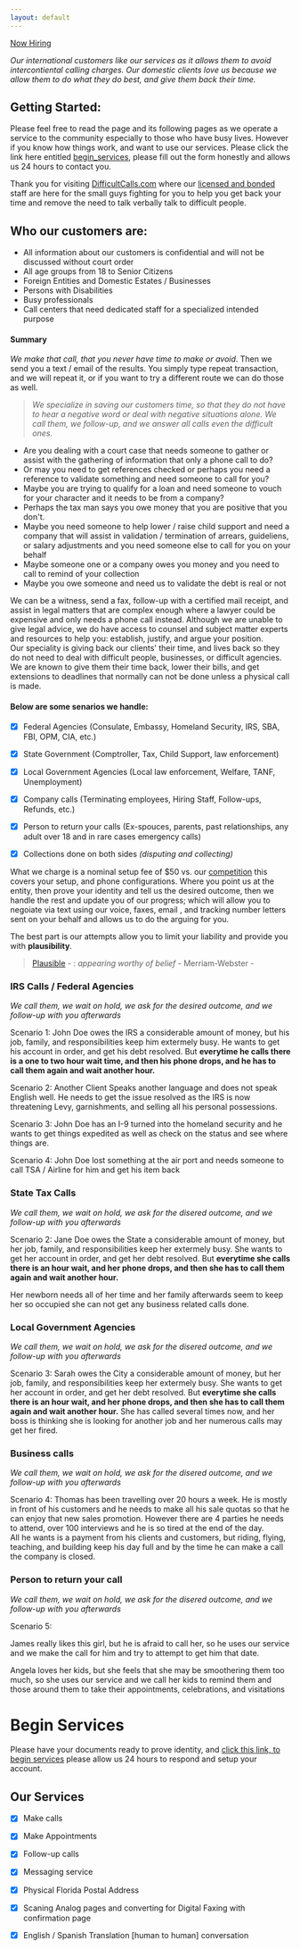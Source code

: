 ```yaml
---
layout: default
---
```


[Now Hiring](http://difficultcalls.com/Hiring/)


*Our international customers like our services as it allows them to avoid intercontiental calling charges.  Our domestic clients love us
because we allow them to do what they do best, and give them back their time.*


## Getting Started:
Please feel free to read the page and its following pages as we operate a service to the community especially to those who have busy lives.  However if you know how things work, and want to use our services.  Please click the link here entitled <a href="#Begin_Services">begin_services</a>, please fill out the form honestly and allows us 24 hours to contact you.


Thank you for visiting [DifficultCalls.com](http://difficultcalls.com) where our [licensed and bonded](https://www.bbb.org/us/mo/columbia/profile/fidelity-bonds/suretybondscom-0734-310444905#sealclick) staff are here for the small guys fighting for you to help you get back your time and remove the need to talk verbally talk to difficult people.

## Who our customers are:
- All information about our customers is confidential and will not be discussed without court order
- All age groups from 18 to Senior Citizens
- Foreign Entities and Domestic Estates / Businesses 
- Persons with Disabilities
- Busy professionals
- Call centers that need dedicated staff for a specialized intended purpose

#### Summary
_We make that call, that you never have time to make or avoid_.  Then we send you a text / email of the results.  You simply type repeat transaction, and we 
will repeat it, or if you want to try a different route we can do those as well.  

> *We specialize in saving our customers time, so that they do not have to hear a negative word or deal with negative situations alone.  We call them, we follow-up, and we answer all calls even the difficult ones.*


- Are you dealing with a court case that needs someone to gather or assist with the gathering of information that only a phone call to do?
- Or may you need to get references checked or perhaps you need a reference to validate something and need someone to call for you?
- Maybe you are trying to qualify for a loan and need someone to vouch for your character and it needs to be from a company?
- Perhaps the tax man says you owe money that you are positive that you don't.
- Maybe you need someone to help lower / raise child support and need a company that will assist in validation / termination of arrears, guideliens, or salary adjustments and you need someone else to call for you on your behalf
- Maybe someone one or a company owes you money and you need to call to remind of your collection
- Maybe you owe someone and need us to validate the debt is real or not

We can be a witness, send a fax, follow-up with a certified mail receipt, and assist in legal matters that are complex enough where a lawyer could be expensive and only needs a phone call instead.  Although we are unable to give legal advice, we do have access to counsel and subject matter experts and resources to help you: establish, justify, and argue your position.   
Our speciality is giving back our clients' their time, and lives back so they do not need to deal with difficult people, businesses, or difficult agencies.  We are known to give them their time back, lower their bills, and get extensions to deadlines that normally can not be done unless a physical call is made.


#### Below are some senarios we handle:


- [x] Federal Agencies  (Consulate, Embassy, Homeland Security, IRS, SBA, FBI, OPM, CIA, etc.) 
- [x] State Government (Comptroller, Tax, Child Support, law enforcement)
- [x] Local Government Agencies  (Local law enforcement, Welfare, TANF, Unemployment)
- [x] Company calls (Terminating employees, Hiring Staff, Follow-ups, Refunds, etc.)
- [x] Person to return your calls (Ex-spouces, parents, past relationships, any adult over 18 and in rare cases emergency calls)
- [x] Collections done on both sides *(disputing and collecting)*


What we charge is a nominal setup fee of $50 vs. our [competition](https://thervo.com/costs/attorney-fees) this covers your setup, and phone configurations.  Where you point us at the entity, then prove your identity and tell us the desired outcome, then we handle the rest and update you of our progress; which will allow you to negoiate via text using our voice, faxes, email , and tracking number letters sent on your behalf and allows us to do the arguing for you.

The best part is our attempts allow you to limit your liability and provide you with **plausibility**.   

> [Plausible](https://www.merriam-webster.com/dictionary/plausible) - : *appearing worthy of belief*
                     - Merriam-Webster     -


### IRS Calls / Federal Agencies

_We call them, we wait on hold, we ask for the desired outcome, and we follow-up with you afterwards_

Scenario 1:
John Doe owes the IRS a considerable amount of money, but his job, family, and responsibilities keep him extermely busy.  He wants to 
get his account in order, and get his debt resolved.  But **everytime he calls there is a one to two hour wait time, and then his phone drops, and he has to 
call them again and wait another hour.**

Scenario 2:
Another Client Speaks another language and does not speak English well.  He needs to get the issue resolved as the IRS is now threatening Levy, garnishments, and
selling all his personal possessions.  


Scenario 3:
John Doe has an I-9 turned into the homeland security and he wants to get things expedited as well as check on the status and see where things are.  

Scenario 4:
John Doe lost something at the air port and needs someone to call TSA / Airline for him and get his item back






### State Tax Calls

_We call them, we wait on hold, we ask for the disered outcome, and we follow-up with you afterwards_

Scenario 2:
Jane Doe owes the State a considerable amount of money, but her job, family, and responsibilities keep her extermely busy.  She wants to 
get her account in order, and get her debt resolved.  But **everytime she calls there is an hour wait, and her phone drops, and then she has to 
call them again and wait another hour.**

Her newborn needs all of her time and her family afterwards seem to keep her so occupied she can not get any business related calls done.


### Local Government Agencies

_We call them, we wait on hold, we ask for the disered outcome, and we follow-up with you afterwards_

Scenario 3:
Sarah owes the City a considerable amount of money, but her job, family, and responsibilities keep her extermely busy.  She wants to 
get her account in order, and get her debt resolved.  But **everytime she calls there is an hour wait, and her phone drops, and then she has to 
call them again and wait another hour.**
She has called several times now, and her boss is thinking she is looking for another job and her numerous calls may get her fired.


### Business calls

_We call them, we wait on hold, we ask for the disered outcome, and we follow-up with you afterwards_

Scenario 4:
Thomas has been travelling over 20 hours a week.  He is mostly in front of his customers and he needs to make all his sale quotas so that he
can enjoy that new sales promotion.  However there are 4 parties he needs to attend, over 100 interviews and he is so tired at the end of the day.  
All he wants is a payment from his clients and customers, but riding, flying, teaching, and building keep his day full and by the time he can make a call
the company is closed.


### Person to return your call

_We call them, we wait on hold, we ask for the disered outcome, and we follow-up with you afterwards_

Scenario 5:

James really likes this girl, but he is afraid to call her, so he uses our service and we make the call for him and try to attempt to get him that date.

Angela loves her kids, but she feels that she may be smoothering them too much, so she uses our service and we call her kids to remind them and those around
them to take their appointments, celebrations, and visitations


# Begin Services
<a id="Begin_Services"></a> 
Please have your documents ready to prove identity, and [click this link, to begin services](http://difficultcalls.com/Client_Form/) please allow us 24 hours to respond and setup your account.  


## Our Services

- [x] Make calls
- [x] Make Appointments
- [x] Follow-up calls
- [x] Messaging service
- [x] Physical Florida Postal Address
- [x] Scaning Analog pages and converting for Digital Faxing with confirmation page
- [x] English / Spanish Translation [human to human] conversation


